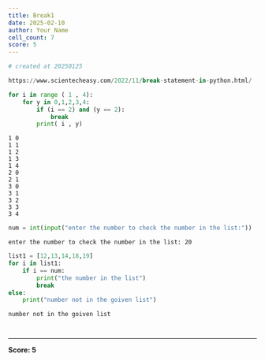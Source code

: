 ```yaml
---
title: Break1
date: 2025-02-10
author: Your Name
cell_count: 7
score: 5
---
```


```python
# created at 20250125
```


```python
https://www.scientecheasy.com/2022/11/break-statement-in-python.html/
```


```python
for i in range ( 1 , 4):
    for y in 0,1,2,3,4:
        if (i == 2) and (y == 2):
            break
        print( i , y)
```

    1 0
    1 1
    1 2
    1 3
    1 4
    2 0
    2 1
    3 0
    3 1
    3 2
    3 3
    3 4



```python
num = int(input("enter the number to check the number in the list:"))
```

    enter the number to check the number in the list: 20



```python
list1 = [12,13,14,18,19]
for i in list1:
    if i == num:
        print("the number in the list")
        break    
else:
    print("number not in the goiven list")
```

    number not in the goiven list



```python

```


```python

```


---
**Score: 5**